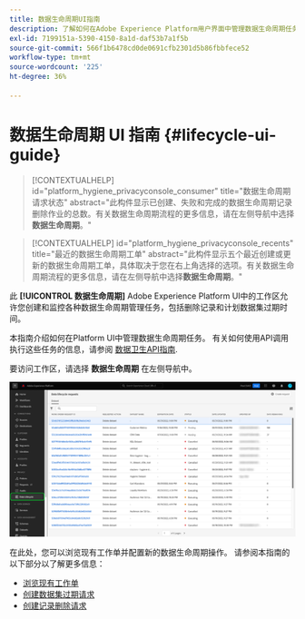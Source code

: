 ```yaml
---
title: 数据生命周期UI指南
description: 了解如何在Adobe Experience Platform用户界面中管理数据生命周期任务。
exl-id: 7199151a-5390-4150-8a1d-daf53b7a1f5b
source-git-commit: 566f1b6478cd0de0691cfb2301d5b86fbbfece52
workflow-type: tm+mt
source-wordcount: '225'
ht-degree: 36%

---
```


# 数据生命周期 UI 指南 {#lifecycle-ui-guide}

>[!CONTEXTUALHELP]
>id="platform_hygiene_privacyconsole_consumer"
>title="数据生命周期请求状态"
>abstract="此构件显示已创建、失败和完成的数据生命周期记录删除作业的总数。有关数据生命周期流程的更多信息，请在左侧导航中选择&#x200B;**数据生命周期**。"

>[!CONTEXTUALHELP]
>id="platform_hygiene_privacyconsole_recents"
>title="最近的数据生命周期工单"
>abstract="此构件显示五个最近创建或更新的数据生命周期工单，具体取决于您在右上角选择的选项。有关数据生命周期流程的更多信息，请在左侧导航中选择&#x200B;**数据生命周期**。"

此 **[!UICONTROL 数据生命周期]** Adobe Experience Platform UI中的工作区允许您创建和监控各种数据生命周期管理任务，包括删除记录和计划数据集过期时间。

本指南介绍如何在Platform UI中管理数据生命周期任务。 有关如何使用API调用执行这些任务的信息，请参阅 [数据卫生API指南](../api/overview.md).

要访问工作区，请选择 **数据生命周期** 在左侧导航中。

![此 [!UICONTROL 数据生命周期] 平台UI中的工作区，使用 [!UICONTROL 数据生命周期] 在左侧导航中突出显示。](../images/ui/overview/home.png)

在此处，您可以浏览现有工作单并配置新的数据生命周期操作。 请参阅本指南的以下部分以了解更多信息：

* [浏览现有工作单](./browse.md)
* [创建数据集过期请求](./dataset-expiration.md)
* [创建记录删除请求](./record-delete.md)
